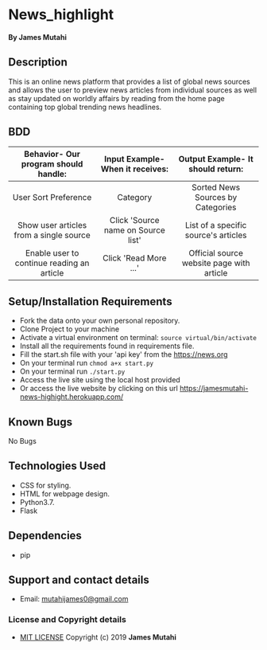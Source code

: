 # News_highlight

#### By **James Mutahi**

## Description

This is an online news platform that provides a list of global news sources and allows the user to preview news articles from individual sources as well as stay updated on worldly affairs by reading from the home page containing top global trending news headlines.

## BDD

| Behavior- Our program should handle: | Input Example- When it receives: | Output Example- It should return: |
| :-------------: | :-------------: | :-------------: |
| User Sort Preference | Category | Sorted News Sources by Categories |
| Show user articles from a single source | Click 'Source name on Source list' | List of a specific source's articles |
| Enable user to continue reading an article | Click 'Read More ...' | Official source website page with article |

## Setup/Installation Requirements

* Fork the data onto your own personal repository.
* Clone Project to your machine
* Activate a virtual environment on terminal:
```source virtual/bin/activate```
* Install all the requirements found in requirements file.
* Fill the start.sh file with your 'api key' from the https://news.org
* On your terminal run 
```chmod a+x start.py```
* On your terminal run
 ```./start.py```
* Access the live site using the local host provided
* Or access the live website by clicking on this url https://jamesmutahi-news-highight.herokuapp.com/

## Known Bugs

No Bugs

## Technologies Used

* CSS for styling.
* HTML for webpage design.
* Python3.7.
* Flask

## Dependencies

* pip

## Support and contact details

* Email: mutahijames0@gmail.com

### License and Copyright details

* [MIT LICENSE](LICENSE)
Copyright (c) 2019 **James Mutahi**